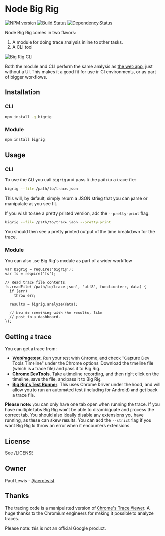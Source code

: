 # Node Big Rig

[![NPM version][npm-image]][npm-url] [![Build Status][travis-image]][travis-url] [![Dependency Status][depstat-image]][depstat-url]

Node Big Rig comes in two flavors:

1. A module for doing trace analysis inline to other tasks.
2. A CLI tool.

![Big Rig CLI](https://cloud.githubusercontent.com/assets/617438/10954268/5c977f4c-8344-11e5-9460-dc00e86970f3.png)

Both the module and CLI perform the same analysis as [the web app](https://github.com/GoogleChrome/big-rig), just without a UI. This makes it a good fit for use in CI environments, or as part of bigger workflows.

## Installation

### CLI

```bash
npm install -g bigrig
```

### Module

```bash
npm install bigrig
```

## Usage

### CLI

To use the CLI you call `bigrig` and pass it the path to a trace file:

```bash
bigrig --file /path/to/trace.json
```

This will, by default, simply return a JSON string that you can parse or manipulate as you see fit.

If you wish to see a pretty printed version, add the `--pretty-print` flag:

```bash
bigrig --file /path/to/trace.json --pretty-print
```

You should then see a pretty printed output of the time breakdown for the trace.

### Module

You can also use Big Rig's module as part of a wider workflow.

```node
var bigrig = require('bigrig');
var fs = require('fs');

// Read trace file contents.
fs.readFile('/path/to/trace.json', 'utf8', function(err, data) {
  if (err)
    throw err;

  results = bigrig.analyze(data);

  // Now do something with the results, like
  // post to a dashboard.
});

```

## Getting a trace

You can get a trace from:

* **[WebPagetest](http://webpagetest.org)**. Run your test with Chrome, and check "Capture Dev Tools Timeline" under the Chrome options. Download the timeline file (which is a trace file) and pass it to Big Rig.
* **[Chrome DevTools](https://developers.google.com/web/tools/chrome-devtools/profile/evaluate-performance/timeline-tool?hl=en)**. Take a timeline recording, and then right click on the timeline, save the file, and pass it to Big Rig.
* **[Big Rig's Test Runner](https://github.com/GoogleChrome/big-rig/tree/master/test-runner)**. This uses Chrome Driver under the hood, and will allow you to run an automated test (including for Android) and get back a trace file.

**Please note:** you can only have one tab open when running the trace. If you have multiple tabs Big Rig won't be able to disambiguate and process the correct tab. You should also ideally disable any extensions you have running, as these can skew results. You can add the `--strict` flag if you want Big Rig to throw an error when it encounters extensions.

## License

See /LICENSE

## Owner

Paul Lewis - [@aerotwist](https://twitter.com/aerotwist)

## Thanks

The tracing code is a manipulated version of [Chrome's Trace Viewer](https://github.com/catapult-project/catapult/tree/master/tracing). A huge thanks to the Chromium engineers for making it possible to analyze traces.

Please note: this is not an official Google product.

[npm-url]: https://npmjs.org/package/bigrig
[npm-image]: https://badge.fury.io/js/bigrig.svg

[travis-url]: https://travis-ci.org/GoogleChrome/node-big-rig
[travis-image]: https://travis-ci.org/GoogleChrome/node-big-rig.svg?branch=master

[depstat-url]: https://david-dm.org/GoogleChrome/node-big-rig
[depstat-image]: https://david-dm.org/GoogleChrome/node-big-rig.svg
